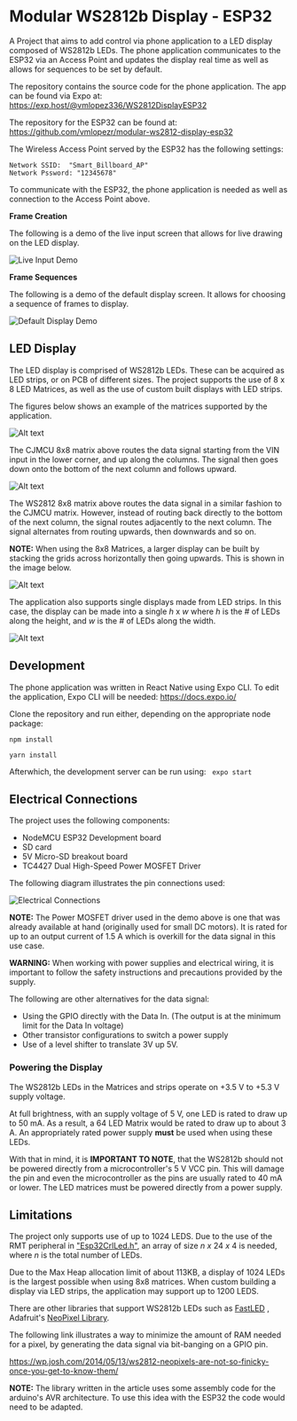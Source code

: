 # Modular WS2812b Display - ESP32

A Project that aims to add control via phone application to a LED display
composed of WS2812b LEDs. The phone application communicates to the ESP32 via an
Access Point and updates the display real time as well as allows for sequences
to be set by default.

The repository contains the source code for the phone application. The app can be found via
Expo at:
https://exp.host/@vmlopez336/WS2812DisplayESP32

The repository for the ESP32 can be found at:
https://github.com/vmlopezr/modular-ws2812-display-esp32

The Wireless Access Point served by the ESP32 has the following settings:

```
Network SSID:  "Smart_Billboard_AP"
Network Pssword: "12345678"
```

To communicate with the ESP32, the phone application is needed as well as
connection to the Access Point above.

**Frame Creation**

The following is a demo of the live input screen that allows for live drawing on
the LED display.

![Live Input Demo](./images/Live-Input.gif)

**Frame Sequences**

The following is a demo of the default display screen. It allows for choosing a
sequence of frames to display.

![Default Display Demo](./images/demo.gif)

## LED Display

The LED display is comprised of WS2812b LEDs. These can be acquired as LED strips,
or on PCB of different sizes. The project supports the use of 8 x 8 LED Matrices,
as well as the use of custom built displays with LED strips.

The figures below shows an example of the matrices supported by the application.

![Alt text](./images/CJMCU8x8.png '8 x 8 CJMCU Matrix')

The CJMCU 8x8 matrix above routes the data signal starting from the VIN input in
the lower corner, and up along the columns. The signal then goes down onto the bottom
of the next column and follows upward.

![Alt text](./images/WS2812-8x8.png '8 x 8 WS2812b Matrix')

The WS2812 8x8 matrix above routes the data signal in a similar fashion to the CJMCU
matrix. However, instead of routing back directly to the bottom of the next column,
the signal routes adjacently to the next column. The signal alternates from routing upwards,
then downwards and so on.

**NOTE:** When using the 8x8 Matrices, a larger display can be built by stacking the
grids across horizontally then going upwards. This is shown in the image below.

![Alt text](./images/16x16Matrix.png '16 x 16 Display with 8x8 Matrices')

The application also supports single displays made from LED strips.
In this case, the display can be made into a single _h_ x _w_ where _h_ is the # of
LEDs along the height, and _w_ is the # of LEDs along the width.

![Alt text](./images/Custom-CJMCU-9x9.png '9 x 9 LED Strip Matrix')

## Development

The phone application was written in React Native using Expo CLI. To edit the
application, Expo CLI will be needed: https://docs.expo.io/

Clone the repository and run either, depending on the appropriate node package:
```
npm install

yarn install
```

Afterwhich, the development server can be run using:
``` expo start```


## Electrical Connections

The project uses the following components:

- NodeMCU ESP32 Development board
- SD card
- 5V Micro-SD breakout board
- TC4427 Dual High-Speed Power MOSFET Driver

The following diagram illustrates the pin connections used:

![Electrical Connections](./images/ESP32-PinOut.png)

**NOTE:** The Power MOSFET driver used in the demo above is one that was already available at hand (originally used for small DC motors). It is rated for up to an output current of 1.5 A which is overkill for the data signal in this use case.

**WARNING:** When working with power supplies and electrical wiring, it is important to
follow the safety instructions and precautions provided by the supply.

The following are other alternatives for the data signal:

- Using the GPIO directly with the Data In. (The output is at the minimum limit for the Data In voltage)
- Other transistor configurations to switch a power supply
- Use of a level shifter to translate 3V up 5V.

### Powering the Display

The WS2812b LEDs in the Matrices and strips operate on +3.5 V to +5.3 V supply voltage.

At full brightness, with an supply voltage of 5 V, one LED is rated to draw up to 50 mA.
As a result, a 64 LED Matrix would be rated to draw up to about 3 A. An appropriately
rated power supply **must** be used when using these LEDs.

With that in mind, it is **IMPORTANT TO NOTE**, that the WS2812b should not be powered directly
from a microcontroller's 5 V VCC pin. This will damage the pin and even the microcontroller as the pins are usually rated to 40 mA or lower. The LED matrices must be powered directly from a power
supply.

## Limitations

The project only supports use of up to 1024 LEDS. Due to the use of the RMT peripheral in ["Esp32CrlLed.h"](./include/Esp32.CtrlLed.h), an array of size _n_ _x_ 24 _x_ 4 is needed, where _n_ is the total number of LEDs.

Due to the Max Heap allocation limit of about 113KB, a display of 1024 LEDs is the largest possible when using 8x8 matrices. When custom building a display via LED strips, the application may support up to 1200 LEDS.

There are other libraries that support WS2812b LEDs such as [FastLED](https://github.com/FastLED/FastLED) , Adafruit's [NeoPixel Library](https://github.com/adafruit/Adafruit_NeoPixel).

The following link illustrates a way to minimize the amount of RAM needed for a pixel, by generating the
data signal via bit-banging on a GPIO pin.

https://wp.josh.com/2014/05/13/ws2812-neopixels-are-not-so-finicky-once-you-get-to-know-them/

**NOTE:** The library written in the article uses some assembly code for the arduino's
AVR architecture. To use this idea with the ESP32 the code would need to be adapted.
